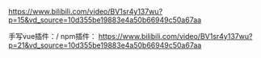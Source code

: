 https://www.bilibili.com/video/BV1sr4y137wu?p=15&vd_source=10d355be19883e4a50b66949c50a67aa


手写vue插件：/ npm插件：
https://www.bilibili.com/video/BV1sr4y137wu?p=21&vd_source=10d355be19883e4a50b66949c50a67aa